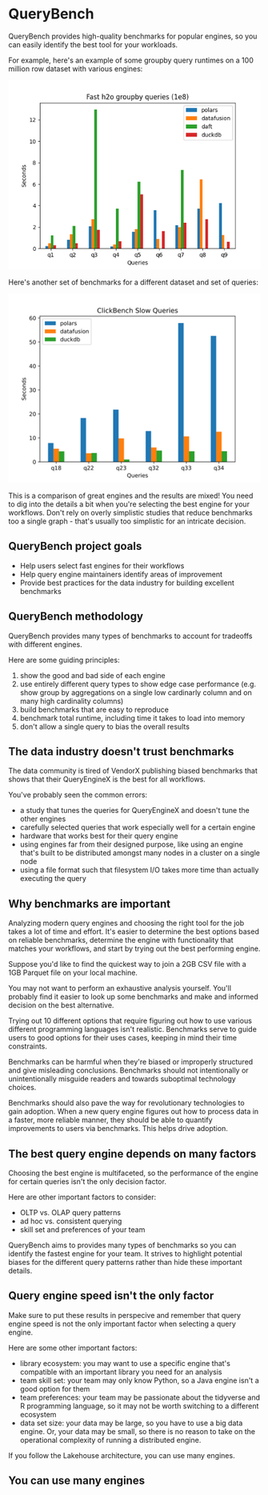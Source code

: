 # QueryBench

QueryBench provides high-quality benchmarks for popular engines, so you can easily identify the best tool for your workloads.

For example, here's an example of some groupby query runtimes on a 100 million row dataset with various engines:

![](./images/groupby-fast-1e8.png)

Here's another set of benchmarks for a different dataset and set of queries:

![](./images/clickbench-slow.svg)

This is a comparison of great engines and the results are mixed!  You need to dig into the details a bit when you're selecting the best engine for your workflows.  Don't rely on overly simplistic studies that reduce benchmarks too a single graph - that's usually too simplistic for an intricate decision.

## QueryBench project goals

* Help users select fast engines for their workflows
* Help query engine maintainers identify areas of improvement
* Provide best practices for the data industry for building excellent benchmarks

## QueryBench methodology

QueryBench provides many types of benchmarks to account for tradeoffs with different engines.

Here are some guiding principles:

1. show the good and bad side of each engine
1. use entirely different query types to show edge case performance (e.g. show group by aggregations on a single low cardinarly column and on many high cardinality columns)
1. build benchmarks that are easy to reproduce
2. benchmark total runtime, including time it takes to load into memory
3. don't allow a single query to bias the overall results

## The data industry doesn't trust benchmarks

The data community is tired of VendorX publishing biased benchmarks that shows that their QueryEngineX is the best for all workflows.

You've probably seen the common errors:

* a study that tunes the queries for QueryEngineX and doesn't tune the other engines
* carefully selected queries that work especially well for a certain engine
* hardware that works best for their query engine
* using engines far from their designed purpose, like using an engine that's built to be distributed amongst many nodes in a cluster on a single node
* using a file format such that filesystem I/O takes more time than actually executing the query

## Why benchmarks are important

Analyzing modern query engines and choosing the right tool for the job takes a lot of time and effort.  It's easier to determine the best options based on reliable benchmarks, determine the engine with functionality that matches your workflows, and start by trying out the best performing engine.

Suppose you'd like to find the quickest way to join a 2GB CSV file with a 1GB Parquet file on your local machine.

You may not want to perform an exhaustive analysis yourself.  You'll probably find it easier to look up some benchmarks and make and informed decision on the best alternative.

Trying out 10 different options that require figuring out how to use various different programming languages isn't realistic.  Benchmarks serve to guide users to good options for their uses cases, keeping in mind their time constraints.

Benchmarks can be harmful when they're biased or improperly structured and give misleading conclusions.  Benchmarks should not intentionally or unintentionally misguide readers and towards suboptimal technology choices.

Benchmarks should also pave the way for revolutionary technologies to gain adoption.  When a new query engine figures out how to process data in a faster, more reliable manner, they should be able to quantify improvements to users via benchmarks.  This helps drive adoption.

## The best query engine depends on many factors

Choosing the best engine is multifaceted, so the performance of the engine for certain queries isn't the only decision factor.

Here are other important factors to consider:

* OLTP vs. OLAP query patterns
* ad hoc vs. consistent querying
* skill set and preferences of your team

QueryBench aims to provides many types of benchmarks so you can identify the fastest engine for your team.  It strives to highlight potential biases for the different query patterns rather than hide these important details.

## Query engine speed isn't the only factor

Make sure to put these results in perspecive and remember that query engine speed is not the only important factor when selecting a query engine.

Here are some other important factors:

* library ecosystem: you may want to use a specific engine that's compatible with an important library you need for an analysis
* team skill set: your team may only know Python, so a Java engine isn't a good option for them
* team preferences: your team may be passionate about the tidyverse and R programming language, so it may not be worth switching to a different ecosystem
* data set size: your data may be large, so you have to use a big data engine.  Or, your data may be small, so there is no reason to take on the operational complexity of running a distributed engine.

If you follow the Lakehouse architecture, you can use many engines.

## You can use many engines



